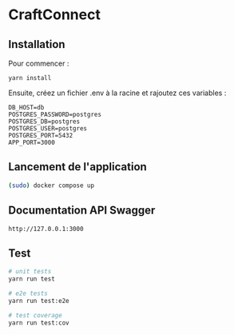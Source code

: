 # CraftConnect

## Installation

Pour commencer :
```
yarn install
```

Ensuite, créez un fichier .env à la racine et rajoutez ces variables : 
```
DB_HOST=db
POSTGRES_PASSWORD=postgres
POSTGRES_DB=postgres
POSTGRES_USER=postgres
POSTGRES_PORT=5432
APP_PORT=3000
```

## Lancement de l'application

```bash
(sudo) docker compose up
```

## Documentation API Swagger

```
http://127.0.0.1:3000
```

## Test

```bash
# unit tests
yarn run test

# e2e tests
yarn run test:e2e

# test coverage
yarn run test:cov
```

